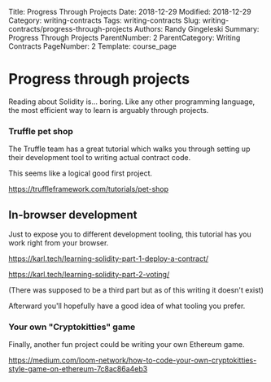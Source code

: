 Title: Progress Through Projects
Date: 2018-12-29
Modified: 2018-12-29
Category: writing-contracts
Tags: writing-contracts
Slug: writing-contracts/progress-through-projects
Authors: Randy Gingeleski
Summary: Progress Through Projects
ParentNumber: 2
ParentCategory: Writing Contracts
PageNumber: 2
Template: course_page


# Progress through projects

Reading about Solidity is... boring. Like any other programming language, the most efficient way to learn is arguably through projects.

### Truffle pet shop

The Truffle team has a great tutorial which walks you through setting up their development tool to writing actual contract code.

This seems like a logical good first project.

https://truffleframework.com/tutorials/pet-shop

## In-browser development

Just to expose you to different development tooling, this tutorial has you work right from your browser.

https://karl.tech/learning-solidity-part-1-deploy-a-contract/

https://karl.tech/learning-solidity-part-2-voting/

(There was supposed to be a third part but as of this writing it doesn't exist)

Afterward you'll hopefully have a good idea of what tooling you prefer.

### Your own "Cryptokitties" game

Finally, another fun project could be writing your own Ethereum game.

https://medium.com/loom-network/how-to-code-your-own-cryptokitties-style-game-on-ethereum-7c8ac86a4eb3
